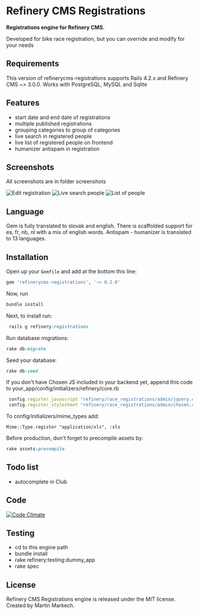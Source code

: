 # Refinery CMS Registrations

__Registrations engine for Refinery CMS.__

Developed for bike race registration, but you can override and modify for your needs

## Requirements

This version of refinerycms-registrations supports Rails 4.2.x and Refinery CMS ~> 3.0.0. Works with PostgreSQL, MySQL and Sqlite

## Features

* start date and end date of registrations
* multiple published registrations
* grouping categories to group of categories
* live search in registered people
* live list of registered people on frontend
* humanizer antispam in registration

## Screenshots

All screenshots are in folder screenshots

![Edit registration](https://raw.github.com/Matho/refinerycms-registrations/master/screenshots/02_edit_registration.png)
![Live search people](https://raw.github.com/Matho/refinerycms-registrations/master/screenshots/05_live_search_people.png)
![List of people](https://raw.github.com/Matho/refinerycms-registrations/master/screenshots/12_list_of_registered_people.png)

## Language

Gem is fully translated to slovak and english. There is scaffolded support for es, fr, nb, nl with a mix of english words.
Antispam - humanizer is translated to 13 languages.


## Installation

Open up your ``Gemfile`` and add at the bottom this line:

```ruby
gem 'refinerycms-registrations', '~> 0.2.0'
```

Now, run

```ruby
bundle install
```

Next, to install run:

```ruby
 rails g refinery:registrations
```

Run database migrations:

```ruby
rake db:migrate
```

Seed your database:

```ruby
rake db:seed
```
If you don't have Chosen JS included in your backend yet, append this code to your_app/config/initializers/refinery/core.rb

```ruby
 config.register_javascript "refinery/race_registrations/admin/jquery.chosen.min.js"
 config.register_stylesheet "refinery/race_registrations/admin/chosen.css"
```

To config/initializers/mime_types add:
```
Mime::Type.register "application/xls", :xls
```

Before production, don't forget to precompile assets by:

```ruby
rake assets:precompile
```

## Todo list

* autocomplete in Club

## Code

[![Code Climate](https://codeclimate.com/badge.png)](https://codeclimate.com/github/Matho/refinerycms-registrations)


## Testing
* cd to this engine path
* bundle install
* rake refinery:testing:dummy_app
* rake spec


## License

Refinery CMS Registrations engine is released under the MIT license. Created by Martin Markech.
